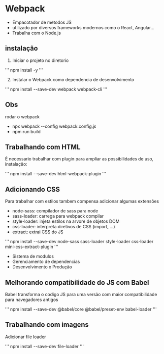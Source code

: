 # Webpack
- Empacotador de metodos JS
- utilizado por diversos frameworks modernos como o React, Angular...
- Trabalha com o Node.js

## instalação
 1. Iniciar o projeto no diretorio

'''
npm install -y
'''

2. Instalar o Webpack como dependencia de desenvolvimento

'''
npm install --save-dev webpack webpack-cli
'''

## Obs
rodar o webpack
- npx webpack --config webpack.config.js
- npm run build

## Trabalhando com HTML
É necessario trabalhar com plugin para ampliar as possibilidades de uso, instalação:

'''
npm install --save-dev html-webpack-plugin
'''

## Adicionando CSS
Para trabalhar com estilos tambem compensa adicionar algumas extensões
- node-sass: compilador de sass para node
- sass-loader: carrega para webpack compilar
- style-loader: injeta estilos na arvore de objetos DOM
- css-loader: interpreta diretivos de CSS (import, ...)
- extract: extrai CSS do JS

'''
npm install --save-dev node-sass sass-loader style-loader css-loader mini-css-extract-plugin
'''

- Sistema de modulos
- Gerenciamento de dependencias
- Desenvolvimento x Produção

## Melhorando compatibilidade do JS com Babel
Babel transforma o codigo JS para uma versão com maior compatibilidade para navegadores antigos

'''
npm install --save-dev @babel/core @babel/preset-env babel-loader
'''

## Trabalhando com imagens
Adicionar file loader

'''
npm install --save-dev file-loader
'''
